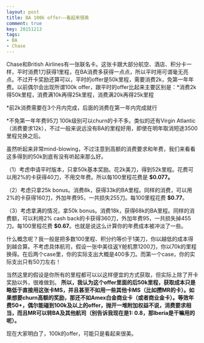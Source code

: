 ```yaml
---
layout: post
title: BA 100k offer——看起来很美
comment: true
key: 20151213
tags:
- BA
- Chase
---
```


Chase和British Airlines有一张联名卡。这张卡跟大部分航空、酒店、积分卡一样，平时消费1刀获得1里程，在BA消费多获得一点点，所以平时用可谓毫无亮点。不过开卡奖励还算可以，平时的offer是50k里程，需要消费2k，免第一年年费。以前偶尔会出现所谓100k offer，跟平时的offer比起来主要区别是：*消费2k得50k里程，消费满10k再得25k里程，消费满20k再得25k里程

	
*前2k消费需要在3个月内完成，后面的消费在第一年内完成就行

	
*不免第一年年费95刀
100k级别可以churn的卡不多。类似的还有Virgin Atlantic（消费要求12k），不过一般来说远没有BA的里程好用，即使在明年取消短途3500里程兑换之后。

虽然听起来非常mind-blowing，不过注意到高额的消费要求和年费，我们来看看这多得到的50k到底有没有听起来那么好。

（1）考虑申请平时版本，只拿50k基本奖励。花2k美刀，得到52k里程。花费可以用2%的卡获得40刀，不用交年费。所以每100里程花费是
**$0.077。**

（2）考虑只拿25k bonus。消费8k，获得33k的BA里程。同样的消费，可以用2%的卡获得160刀，外加年费95，一共损失255刀。每100里程花费
**$0.77**。

（3）考虑拿满的情况，拿50k bonus。消费18k，获得68k的BA里程。同样的消费额，可以利用2% cash back的卡获得360刀，外加年费95，一共损失掉455刀。每100里程花费
**$0.67**。也就是说这么计算你的年费成本被冲淡了一些。

什么概念呢？我一般是把多数100里程、积分约等价于1美刀，你以越低的成本得到越合算。不考虑具体航司，假设一张中美往返Y舱机票1200刀，你以70k的里程换得。在后两个case里，你的实际支出大概是400多刀。而第一个case，你的实际支出只有50刀左右！

当然这里的假设是你所有的里程都可以以这样便宜的方式获取，但实际上除了开卡奖励以外，很难做到。
**所以，我认为这个offer里面的后50k里程，获取成本只是略低于直接用这张卡MS，并且甚至不如用一些其他卡MS（比如攒MR的卡）。如果想要churn高额的奖励，那还不如Amex白金商业卡（或者商业金卡）。等效年费50+，偶尔能碰到100k及以上的offer，抛开一堆附加权益不说，消费要求相当，而且MR可以转BA及其他航司（别告诉我现在是1: 0.8，那Iberia是干嘛用的呢）。**

现在大家明白了，100k的offer，可能只是看起来很美。
